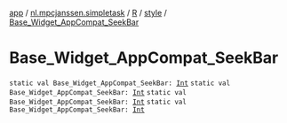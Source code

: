 [app](../../../index.md) / [nl.mpcjanssen.simpletask](../../index.md) / [R](../index.md) / [style](index.md) / [Base_Widget_AppCompat_SeekBar](.)

# Base_Widget_AppCompat_SeekBar

`static val Base_Widget_AppCompat_SeekBar: `[`Int`](https://kotlinlang.org/api/latest/jvm/stdlib/kotlin/-int/index.html)
`static val Base_Widget_AppCompat_SeekBar: `[`Int`](https://kotlinlang.org/api/latest/jvm/stdlib/kotlin/-int/index.html)
`static val Base_Widget_AppCompat_SeekBar: `[`Int`](https://kotlinlang.org/api/latest/jvm/stdlib/kotlin/-int/index.html)
`static val Base_Widget_AppCompat_SeekBar: `[`Int`](https://kotlinlang.org/api/latest/jvm/stdlib/kotlin/-int/index.html)